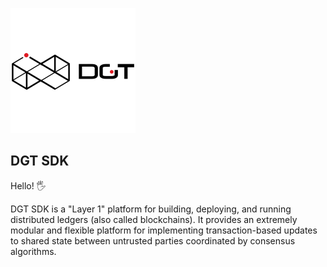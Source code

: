 ![Sawtooth=DGT](bgx/images/dgt-logo.png)

DGT SDK
-------------
Hello! :raised_hand_with_fingers_splayed:

DGT SDK is a "Layer 1" platform for building, deploying, and
running distributed ledgers (also called blockchains). It provides an extremely
modular and flexible platform for implementing transaction-based updates to
shared state between untrusted parties coordinated by consensus algorithms.

